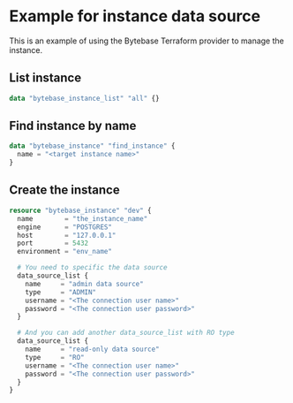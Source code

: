 # Example for instance data source

This is an example of using the Bytebase Terraform provider to manage the instance.

## List instance

```terraform
data "bytebase_instance_list" "all" {}
```

## Find instance by name

```terraform
data "bytebase_instance" "find_instance" {
  name = "<target instance name>"
}
```

## Create the instance

```terraform
resource "bytebase_instance" "dev" {
  name        = "the_instance_name"
  engine      = "POSTGRES"
  host        = "127.0.0.1"
  port        = 5432
  environment = "env_name"

  # You need to specific the data source
  data_source_list {
    name     = "admin data source"
    type     = "ADMIN"
    username = "<The connection user name>"
    password = "<The connection user password>"
  }

  # And you can add another data_source_list with RO type
  data_source_list {
    name     = "read-only data source"
    type     = "RO"
    username = "<The connection user name>"
    password = "<The connection user password>"
  }
}
```
